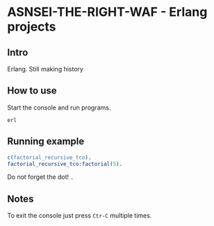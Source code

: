 # ASNSEI-THE-RIGHT-WAF - Erlang projects

## Intro

Erlang. Still making history

## How to use

Start the console and run programs.

```shell
erl
```

## Running example

```erlang
c(factorial_recursive_tco).
factorial_recursive_tco:factorial(5).
```

Do not forget the dot! `.`

## Notes

To exit the console just press `Ctr-C` multiple times.